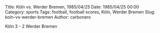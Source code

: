 Title: Köln vs. Werder Bremen, 1985/04/25
Date: 1985/04/25 00:00
Category: sports
Tags: football, football scores, Köln, Werder Bremen
Slug: koln-vs-werder-bremen
Author: carbonero


Köln 3 - 2 Werder Bremen
